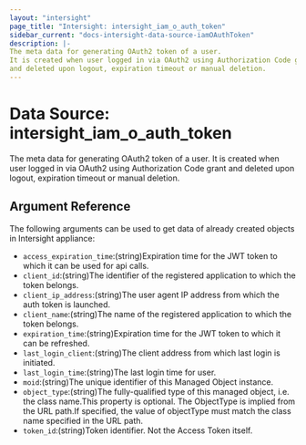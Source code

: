 ```yaml
---
layout: "intersight"
page_title: "Intersight: intersight_iam_o_auth_token"
sidebar_current: "docs-intersight-data-source-iamOAuthToken"
description: |-
The meta data for generating OAuth2 token of a user.
It is created when user logged in via OAuth2 using Authorization Code grant
and deleted upon logout, expiration timeout or manual deletion.
---
```


# Data Source: intersight_iam_o_auth_token
The meta data for generating OAuth2 token of a user.
It is created when user logged in via OAuth2 using Authorization Code grant
and deleted upon logout, expiration timeout or manual deletion.
## Argument Reference
The following arguments can be used to get data of already created objects in Intersight appliance:
* `access_expiration_time`:(string)Expiration time for the JWT token to which it can be used for api calls.
* `client_id`:(string)The identifier of the registered application to which the token belongs.
* `client_ip_address`:(string)The user agent IP address from which the auth token is launched.
* `client_name`:(string)The name of the registered application to which the token belongs.
* `expiration_time`:(string)Expiration time for the JWT token to which it can be refreshed.
* `last_login_client`:(string)The client address from which last login is initiated.
* `last_login_time`:(string)The last login time for user.
* `moid`:(string)The unique identifier of this Managed Object instance.
* `object_type`:(string)The fully-qualified type of this managed object, i.e. the class name.This property is optional. The ObjectType is implied from the URL path.If specified, the value of objectType must match the class name specified in the URL path.
* `token_id`:(string)Token identifier. Not the Access Token itself.
